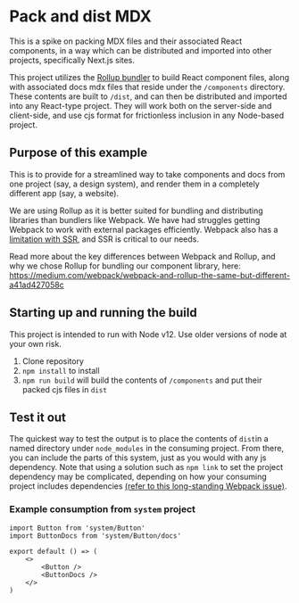 # Pack and dist MDX

This is a spike on packing MDX files and their associated React components, in a way which can be distributed and imported into other projects, specifically Next.js sites.

This project utilizes the [Rollup bundler](http://rollupjs.org/) to build React component files, along with associated docs mdx files that reside under the `/components` directory. These contents are built to `/dist`, and can then be distributed and imported into any React-type project. They will work both on the server-side and client-side, and use cjs format for frictionless inclusion in any Node-based project.

## Purpose of this example

This is to provide for a streamlined way to take components and docs from one project (say, a design system), and render them in a completely different app (say, a website).

We are using Rollup as it is better suited for bundling and distributing libraries than bundlers like Webpack. We have had struggles getting Webpack to work with external packages efficiently. Webpack also has a [limitation with SSR](https://github.com/webpack/webpack/issues/6784), and SSR is critical to our needs.

Read more about the key differences between Webpack and Rollup, and why we chose Rollup for bundling our component library, here:
https://medium.com/webpack/webpack-and-rollup-the-same-but-different-a41ad427058c

## Starting up and running the build

This project is intended to run with Node v12. Use older versions of node at your own risk.

1. Clone repository
2. `npm install` to install
3. `npm run build` will build the contents of `/components` and put their packed cjs files in `dist`

## Test it out

The quickest way to test the output is to place the contents of `dist`in a named directory under `node_modules` in the consuming project. From there, you can include the parts of this system, just as you would with any js dependency. Note that using a solution such as `npm link` to set the project dependency may be complicated, depending on how your consuming project includes dependencies [(refer to this long-standing Webpack issue)](https://github.com/webpack/webpack/issues/1643).

### Example consumption from `system` project

```
import Button from 'system/Button'
import ButtonDocs from 'system/Button/docs'

export default () => (
    <>
        <Button />
        <ButtonDocs />
    </>
)
```
